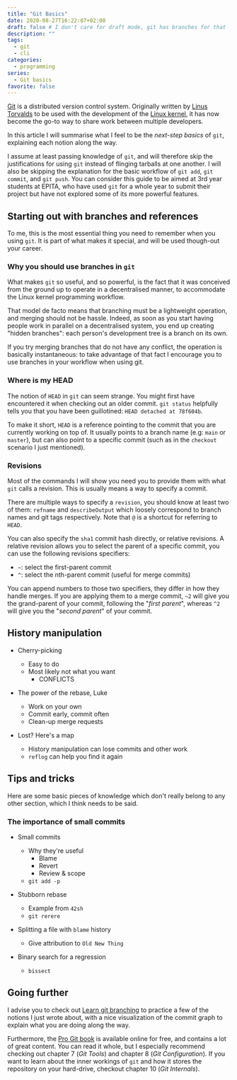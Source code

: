 ```yaml
---
title: "Git Basics"
date: 2020-08-27T16:22:07+02:00
draft: false # I don't care for draft mode, git has branches for that
description: ""
tags:
  - git 
  - cli
categories:
  - programming
series:
  - Git basics
favorite: false
---
```


[Git][git] is a distributed version control system. Originally written by
[Linus Torvalds][linus] to be used with the development of the [Linux
kernel][kernel], it has now become the go-to way to share work between multiple
developers.

In this article I will summarise what I feel to be the *next-step
basics* of `git`, explaining each notion along the way.

[git]: https://git-scm.com/
[linus]: https://en.wikipedia.org/wiki/Linus_Torvalds
[kernel]: https://www.kernel.org/linux.html

<!--more-->

I assume at least passing knowledge of `git`, and will therefore skip the
justifications for using `git` instead of flinging tarballs at one another.
I will also be skipping the explanation for the basic workflow of `git add`,
`git commit`, and `git push`. You can consider this guide to be aimed at 3rd
year students at EPITA, who have used `git` for a whole year to submit their
project but have not explored some of its more powerful features.

## Starting out with branches and references

To me, this is the most essential thing you need to remember when you using
`git`. It is part of what makes it special, and will be used though-out your
career.

### Why you should use branches in `git`

What makes `git` so useful, and so powerful, is the fact that it was conceived
from the ground up to operate in a decentralised manner, to accommodate the
Linux kernel programming workflow.

That model de facto means that branching must be a lightweight operation, and
merging should not be hassle. Indeed, as soon as you start having people work
in parallel on a decentralised system, you end up creating "hidden branches":
each person's development tree is a branch on its own.

If you try merging branches that do not have any conflict, the operation is
basically instantaneous: to take advantage of that fact I encourage you to use
branches in your workflow when using git.

### Where is my HEAD

The notion of `HEAD` in `git` can seem strange. You might first have encountered
it when checking out an older commit. `git status` helpfully tells you that you
have been guillotined: `HEAD detached at 78f604b`.

To make it short, `HEAD` is a reference pointing to the commit that you are
currently working on top of. It usually points to a branch name (e.g: `main` or
`master`), but can also point to a specific commit (such as in the `checkout`
scenario I just mentioned).

### Revisions

Most of the commands I will show you need you to provide them with what `git`
calls a revision. This is usually means a way to specify a commit.

There are multiple ways to specify a `revision`, you should know at least two
of them: `refname` and `describeOutput` which loosely correspond to branch
names and git tags respectively. Note that `@` is a shortcut for referring to
`HEAD`.

You can also specify the `sha1` commit hash directly, or relative revisions.
A relative revision allows you to select the parent of a specific commit,
you can use the following revisions specifiers:

* `~`: select the first-parent commit
* `^`: select the nth-parent commit (useful for merge commits)

You can append numbers to those two specifiers, they differ in how they handle
merges. If you are applying them to a merge commit, `~2` will give you the
grand-parent of your commit, following the "*first parent*", whereas `^2` will
give you the "*second parent*" of your commit.

## History manipulation

* Cherry-picking
  * Easy to do
  * Most likely not what you want
    * CONFLICTS

* The power of the rebase, Luke
  * Work on your own
  * Commit early, commit often
  * Clean-up merge requests

* Lost? Here's a map
  * History manipulation can lose commits and other work
  * `reflog` can help you find it again

## Tips and tricks

Here are some basic pieces of knowledge which don't really belong to any other
section, which I think needs to be said.

### The importance of small commits

* Small commits
  * Why they're useful
    * Blame
    * Revert
    * Review & scope
  * `git add -p`

* Stubborn rebase
  * Example from `42sh`
  * `git rerere`

* Splitting a file with `blame` history
  * Give attribution to `Old New Thing`

* Binary search for a regression
  * `bissect`

## Going further

I advise you to check out [Learn git branching][learn-branching] to practice a
few of the notions I just wrote about, with a nice visualization of the commit
graph to explain what you are doing along the way.

Furthermore, the [Pro Git book][pro-git] is available online for free, and
contains a lot of great content. You can read it whole, but I especially
recommend checking out chapter 7 (*Git Tools*) and chapter 8 (*Git
Configuration*). If you want to learn about the inner workings of `git` and how
it stores the repository on your hard-drive, checkout chapter 10 (*Git
Internals*).

[learn-branching]: https://learngitbranching.js.org/
[pro-git]: https://www.git-scm.com/book/en/v2
